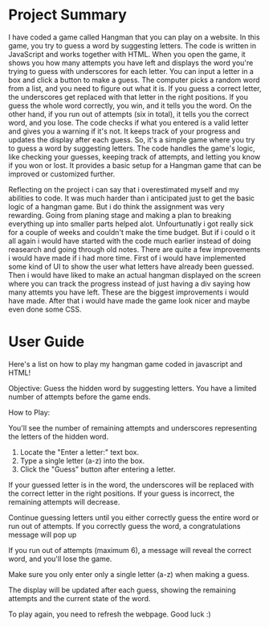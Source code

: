 
# Project Summary

I have coded a game called Hangman that you can play on a website. In this game, you try to guess a word by suggesting letters. The code is written in JavaScript and works together with HTML.
When you open the game, it shows you how many attempts you have left and displays the word you're trying to guess with underscores for each letter. You can input a letter in a box and click a button to make a guess.
The computer picks a random word from a list, and you need to figure out what it is. If you guess a correct letter, the underscores get replaced with that letter in the right positions. If you guess the whole word correctly, you win, and it tells you the word. On the other hand, if you run out of attempts (six in total), it tells you the correct word, and you lose.
The code checks if what you entered is a valid letter and gives you a warning if it's not. It keeps track of your progress and updates the display after each guess.
So, it's a simple game where you try to guess a word by suggesting letters. The code handles the game's logic, like checking your guesses, keeping track of attempts, and letting you know if you won or lost. It provides a basic setup for a Hangman game that can be improved or customized further.

Reflecting on the project i can say that i overestimated myself and my abilities to code. It was much harder than i anticipated just to get the basic logic of a hangman game. But i do think the assignment was very  rewarding. Going from planing stage and making a plan to breaking everything up into smaller parts helped alot. Unfourtunatly i got really sick for a couple of weeks and couldn't make the time budget. But if i could o it all again i would have started with the code much earlier instead of doing reasearch and going through old notes. There are quite a few improvements i would have made if i had more time. First of i would have implemented some kind of UI to show the user what letters have already been guessed. Then i would have liked to make an actual hangman displayed on the screen where you can track the progress instead of just having a div saying how many attemts you have left. These are the biggest improvements i would have made. After that i would have made the game look nicer and maybe even done some CSS.

# User Guide

Here's a list on how to play my hangman game coded in javascript and HTML!

Objective:
Guess the hidden word by suggesting letters. You have a limited number of attempts before the game ends.

How to Play:

You'll see the number of remaining attempts and underscores representing the letters of the hidden word.


1. Locate the "Enter a letter:" text box.
2. Type a single letter (a-z) into the box.
3. Click the "Guess" button after entering a letter.

If your guessed letter is in the word, the underscores will be replaced with the correct letter in the right positions.
If your guess is incorrect, the remaining attempts will decrease.

Continue guessing letters until you either correctly guess the entire word or run out of attempts.
If you correctly guess the word, a congratulations message will pop up

If you run out of attempts (maximum 6), a message will reveal the correct word, and you'll lose the game.

Make sure you only enter only a single letter (a-z) when making a guess.

The display will be updated after each guess, showing the remaining attempts and the current state of the word.

To play again, you need to refresh the webpage. Good luck :)

